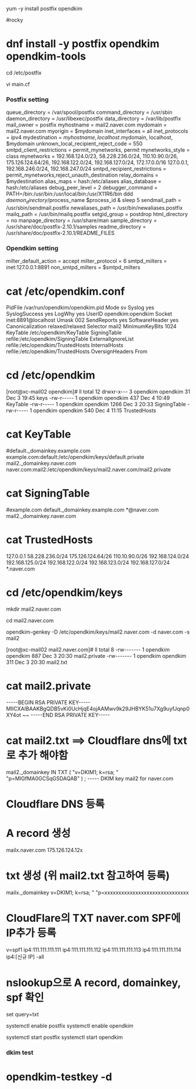 
yum -y install postfix opendkim
 
#rocky
# dnf install -y postfix opendkim opendkim-tools
 
cd /etc/postfix
 
vi main.cf
 
### Postfix setting
queue_directory = /var/spool/postfix
command_directory = /usr/sbin
daemon_directory = /usr/libexec/postfix
data_directory = /var/lib/postfix
mail_owner = postfix
myhostname = mail2.naver.com
mydomain = mail2.naver.com
myorigin = $mydomain
inet_interfaces = all
inet_protocols = ipv4
mydestination = $myhostname, localhost.$mydomain, localhost, $mydomain
unknown_local_recipient_reject_code = 550
smtpd_client_restrictions = permit_mynetworks, permit
mynetworks_style = class
mynetworks = 192.168.124.0/23, 58.228.236.0/24, 110.10.90.0/26, 175.126.124.64/26, 192.168.122.0/24, 192.168.127.0/24, 172.17.0.0/16 127.0.0.1, 192.168.246.0/24, 192.168.247.0/24
smtpd_recipient_restrictions = permit_mynetworks,reject_unauth_destination
relay_domains = $mydestination
alias_maps = hash:/etc/aliases
alias_database = hash:/etc/aliases
debug_peer_level = 2
debugger_command =
         PATH=/bin:/usr/bin:/usr/local/bin:/usr/X11R6/bin
         ddd $daemon_directory/$process_name $process_id & sleep 5
sendmail_path = /usr/sbin/sendmail.postfix
newaliases_path = /usr/bin/newaliases.postfix
mailq_path = /usr/bin/mailq.postfix
setgid_group = postdrop
html_directory = no
manpage_directory = /usr/share/man
sample_directory = /usr/share/doc/postfix-2.10.1/samples
readme_directory = /usr/share/doc/postfix-2.10.1/README_FILES
 
### Opendkim setting
milter_default_action = accept
milter_protocol = 6
smtpd_milters = inet:127.0.0.1:8891
non_smtpd_milters = $smtpd_milters
 
 
 
# cat /etc/opendkim.conf
PidFile /var/run/opendkim/opendkim.pid
Mode    sv
Syslog  yes
SyslogSuccess   yes
LogWhy  yes
UserID  opendkim:opendkim
Socket inet:8891@localhost
Umask   002
SendReports     yes
SoftwareHeader  yes
Canonicalization        relaxed/relaxed
Selector        mail2
MinimumKeyBits  1024
KeyTable                /etc/opendkim/KeyTable
SigningTable            refile:/etc/opendkim/SigningTable
ExternalIgnoreList      refile:/etc/opendkim/TrustedHosts
InternalHosts           refile:/etc/opendkim/TrustedHosts
OversignHeaders From
 
 
# cd /etc/opendkim
[root@xc-mail02 opendkim]# ll
total 12
drwxr-x--- 3 opendkim opendkim   31 Dec  3 19:45 keys
-rw-r----- 1 opendkim opendkim  437 Dec  4 10:49 KeyTable
-rw-r----- 1 opendkim opendkim 1266 Dec  3 20:33 SigningTable
-rw-r----- 1 opendkim opendkim  540 Dec  4 11:15 TrustedHosts
 
# cat KeyTable
#default._domainkey.example.com example.com:default:/etc/opendkim/keys/default.private
mail2._domainkey.naver.com naver.com:mail2:/etc/opendkim/keys/mail2.naver.com/mail2.private
 
# cat SigningTable
#example.com default._domainkey.example.com
*@naver.com   mail2._domainkey.naver.com
 
# cat TrustedHosts
127.0.0.1
58.228.236.0/24
175.126.124.64/26
110.10.90.0/26
192.168.124.0/24
192.168.125.0/24
192.168.122.0/24
192.168.123.0/24
192.168.127.0/24
*.naver.com
 
# cd /etc/opendkim/keys
mkdir mail2.naver.com
 
cd mail2.naver.com
 
opendkim-genkey -D /etc/opendkim/keys/mail2.naver.com -d naver.com -s mail2
 
[root@xc-mail02 mail2.naver.com]# ll
total 8
-rw------- 1 opendkim opendkim 887 Dec  3 20:30 mail2.private
-rw------- 1 opendkim opendkim 311 Dec  3 20:30 mail2.txt
 
# cat mail2.private
-----BEGIN RSA PRIVATE KEY-----
MIICXAIBAAKBgQDB5vKi0UcHjqE4ojAAMwv9k29JHBYK51u7Xg9uyfJqnp0XY4ot
~~
-----END RSA PRIVATE KEY-----
 
# cat mail2.txt ==> Cloudflare dns에 txt로 추가 해야함
mail2._domainkey        IN      TXT     ( "v=DKIM1; k=rsa; " "p=MIGfMA0GCSqGSDAQAB" )  ; ----- DKIM key mail2 for naver.com
 
# Cloudflare DNS 등록
# A record 생성
mailx.naver.com 175.126.124.12x
 
# txt 생성 (위 mail2.txt 참고하여 등록)
mailx._domainkey v=DKIM1; k=rsa; " "p=xxxxxxxxxxxxxxxxxxxxxxxxxxxxxx
 
# CloudFlare의 TXT naver.com SPF에 IP추가 등록
v=spf1 ip4:111.111.111.111 ip4:111.111.111.112 ip4:111.111.111.113 ip4:111.111.111.114 ip4:[신규 IP] -all

 
# nslookup으로 A record, domainkey, spf 확인
set query=txt
 
systemctl enable postfix
systemctl enable opendkim
 
systemctl start postfix
systemctl start opendkim
 
### dkim test
# opendkim-testkey -d
